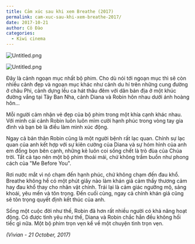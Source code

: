 ```yaml
---
title: Cảm xúc sau khi xem Breathe (2017)
permalink: cam-xuc-sau-khi-xem-breathe-2017/
date: 2017-10-21
author: Cô Đào
categories:
  - Kiwi cinema
---
```


![Untitled.png](/images/6c3a2483-22d7-41f8-9e62-632b0c43fafe/Untitled.png)


![Untitled.png](/images/6c3a2483-22d7-41f8-9e62-632b0c43fafe/Untitled_1.png)


Đây là cảnh ngoạn mục nhất bộ phim. Cho dù nói tới ngoạn mục thì sẽ còn nhiều cảnh đẹp và ngoạn mục khác như cảnh du hí trên những cung đường ở châu Phi, cảnh dựng lều ca hát thâu đêm với dân bản địa ở một khúc đường vắng tại Tây Ban Nha, cảnh Diana và Robin hôn nhau dưới ánh hoàng hôn...


Mỗi người cảm nhận vẻ đẹp của bộ phim trong một khía cạnh khác nhau. Với mình cái cảnh Robin luôn luôn mỉm cười hạnh phúc trong vòng tay gia đình và bạn bè là điều làm mình xúc động.


Ngay cả bản thân Robin cũng là một người bệnh rất lạc quan. Chính sự lạc quan của anh kết hợp với sự kiên cường của Diana và sự hóm hỉnh của anh em đồng bọn bên cạnh, những kẻ luôn coi sống chết là trò đùa của Chúa trời. Tất cả tạo nên một bộ phim thoải mái, chứ không trầm buồn như phong cách của "Me Before You".


Rơi nước mắt vì nó chạm đến hạnh phúc, chứ không chạm đến đau khổ. Breathe không hề có một phút giây nào làm khán giả cảm thấy thương cảm hay đau khổ thay cho nhân vật chính. Trái lại là cảm giác ngưỡng mộ, sảng khoái, yêu mến và tôn trọng. Đến cuối cùng, ngay cả chính khán giả cũng sẽ tôn trọng quyết định kết thúc của anh.


Sống một cuộc đời như thế, Robin đã hơn rất nhiều người có khả năng hoạt động. Có được tình yêu như thế, Diana và Robin chắc hẳn đều không hối tiếc gì nữa. Một bộ phim trọn vẹn kể về một chuyện tình trọn vẹn.


_(Vivian - 21 October, 2017)_

